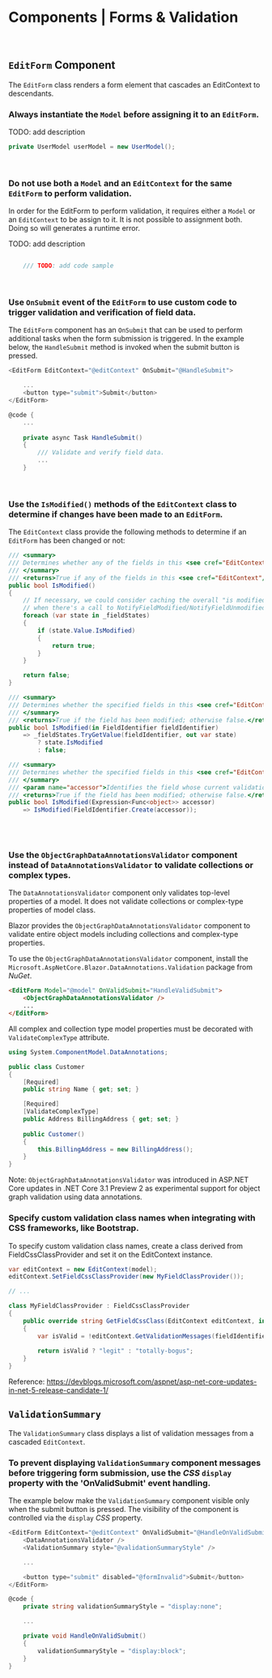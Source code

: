 # Components | Forms & Validation
<br>


## `EditForm` Component

The `EditForm` class renders a form element that cascades an EditContext to descendants.
<br>


### Always instantiate the `Model` before assigning it to an `EditForm`.

TODO: add description

```csharp
private UserModel userModel = new UserModel();
```
<br>


### Do not use both a `Model` and an `EditContext` for the same `EditForm` to perform validation.

In order for the EditForm to perform validation, it requires either a `Model` or an `EditContext` to be assign to it. It is not possible to assignment both. Doing so will generates
a runtime error.

TODO: add description

```csharp

	/// TODO: add code sample
```
<br>


### Use `OnSubmit` event of the `EditForm` to use custom code to trigger validation and verification of field data.

The `EditForm` component has an `OnSubmit` that can be used to perform additional tasks when the form submission is triggered. In the example below, the `HandleSubmit` method is
invoked when the submit button is pressed.

```csharp
<EditForm EditContext="@editContext" OnSubmit="@HandleSubmit">

	...
	<button type="submit">Submit</button>
</EditForm>

@code {
	...
	
	private async Task HandleSubmit()
	{
		/// Validate and verify field data.
		...
	}
```
<br>


### Use the `IsModified()` methods of the `EditContext` class to determine if changes have been made to an `EditForm`.

The `EditContext` class provide the following methods to determine if an `EditForm` has been changed or not:

```csharp
/// <summary>
/// Determines whether any of the fields in this <see cref="EditContext"/> have been modified.
/// </summary>
/// <returns>True if any of the fields in this <see cref="EditContext"/> have been modified; otherwise false.</returns>
public bool IsModified()
{
	// If necessary, we could consider caching the overall "is modified" state and only recomputing
	// when there's a call to NotifyFieldModified/NotifyFieldUnmodified
	foreach (var state in _fieldStates)
	{
		if (state.Value.IsModified)
		{
			return true;
		}
	}

    return false;
}

/// <summary>
/// Determines whether the specified fields in this <see cref="EditContext"/> has been modified.
/// </summary>
/// <returns>True if the field has been modified; otherwise false.</returns>
public bool IsModified(in FieldIdentifier fieldIdentifier)
	=> _fieldStates.TryGetValue(fieldIdentifier, out var state)
		? state.IsModified
		: false;

/// <summary>
/// Determines whether the specified fields in this <see cref="EditContext"/> has been modified.
/// </summary>
/// <param name="accessor">Identifies the field whose current validation messages should be returned.</param>
/// <returns>True if the field has been modified; otherwise false.</returns>
public bool IsModified(Expression<Func<object>> accessor)
	=> IsModified(FieldIdentifier.Create(accessor));
```
<br><br>


### Use the `ObjectGraphDataAnnotationsValidator` component instead of  `DataAnnotationsValidator` to validate collections or complex types.

 The `DataAnnotationsValidator` component only validates top-level properties of a model. It does not validate collections or complex-type properties of model class.

Blazor provides the `ObjectGraphDataAnnotationsValidator` component to validate entire object models including collections and complex-type properties.

To use the `ObjectGraphDataAnnotationsValidator` component, install the `Microsoft.AspNetCore.Blazor.DataAnnotations.Validation` package from _NuGet_.

```html
<EditForm Model="@model" OnValidSubmit="HandleValidSubmit">
	<ObjectGraphDataAnnotationsValidator />
	...
</EditForm>
```

All complex and collection type model properties must be decorated with `ValidateComplexType` attribute.

```csharp
using System.ComponentModel.DataAnnotations;

public class Customer
{
	[Required]  
	public string Name { get; set; }  

	[Required]  
	[ValidateComplexType]  
	public Address BillingAddress { get; set; }  
  
	public Customer()
	{  
		this.BillingAddress = new BillingAddress();  
	}
}
```

Note: `ObjectGraphDataAnnotationsValidator` was introduced in ASP<span>.<span>NET Core updates in .NET Core 3.1 Preview 2 as experimental support for object graph validation using data annotations.
<br>


### Specify custom validation class names when integrating with CSS frameworks, like Bootstrap.

To specify custom validation class names, create a class derived from FieldCssClassProvider and set it on the EditContext instance.

```csharp
var editContext = new EditContext(model);
editContext.SetFieldCssClassProvider(new MyFieldClassProvider());

// ...

class MyFieldClassProvider : FieldCssClassProvider
{
    public override string GetFieldCssClass(EditContext editContext, in FieldIdentifier fieldIdentifier)
    {
        var isValid = !editContext.GetValidationMessages(fieldIdentifier).Any();
        
        return isValid ? "legit" : "totally-bogus";
    }
}
```

Reference: https://devblogs.microsoft.com/aspnet/asp-net-core-updates-in-net-5-release-candidate-1/


## `ValidationSummary`

The `ValidationSummary` class displays a list of validation messages from a cascaded `EditContext`.
<br>


### To prevent displaying `ValidationSummary` component messages before triggering form submission, use the _CSS_ `display` property with the 'OnValidSubmit' event handling.

The example below make the `ValidationSummary` component visible only when the submit button is pressed. The visibility of the component is controlled via the `display` _CSS_ property.

```csharp
<EditForm EditContext="@editContext" OnValidSubmit="@HandleOnValidSubmit">
    <DataAnnotationsValidator />
    <ValidationSummary style="@validationSummaryStyle" />

    ...

    <button type="submit" disabled="@formInvalid">Submit</button>
</EditForm>

@code {
    private string validationSummaryStyle = "display:none";

    ...

    private void HandleOnValidSubmit()
    {
        validationSummaryStyle = "display:block";
    }
}
```
<br>